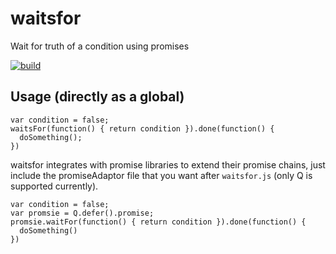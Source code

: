 # waitsfor
Wait for truth of a condition using promises

[![build](https://travis-ci.org/lincolndbryant/waitsfor.svg?branch=master)](https://travis-ci.org/lincolndbryant/waitsfor)

## Usage (directly as a global)
```
var condition = false;
waitsFor(function() { return condition }).done(function() {
  doSomething();
})
```
waitsfor integrates with promise libraries to extend their promise chains, just include the promiseAdaptor file that you want after `waitsfor.js` (only Q is supported currently).
```
var condition = false;
var promsie = Q.defer().promise;
promsie.waitFor(function() { return condition }).done(function() {
  doSomething()
})

```

